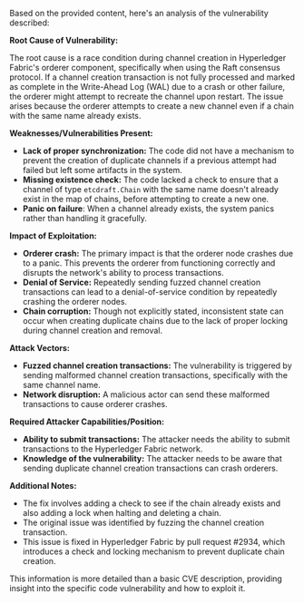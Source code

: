 Based on the provided content, here's an analysis of the vulnerability described:

**Root Cause of Vulnerability:**

The root cause is a race condition during channel creation in Hyperledger Fabric's orderer component, specifically when using the Raft consensus protocol. If a channel creation transaction is not fully processed and marked as complete in the Write-Ahead Log (WAL) due to a crash or other failure, the orderer might attempt to recreate the channel upon restart. The issue arises because the orderer attempts to create a new channel even if a chain with the same name already exists.

**Weaknesses/Vulnerabilities Present:**

*   **Lack of proper synchronization:** The code did not have a mechanism to prevent the creation of duplicate channels if a previous attempt had failed but left some artifacts in the system.
*   **Missing existence check:** The code lacked a check to ensure that a channel of type `etcdraft.Chain` with the same name doesn't already exist in the map of chains, before attempting to create a new one.
*   **Panic on failure**: When a channel already exists, the system panics rather than handling it gracefully.

**Impact of Exploitation:**

*   **Orderer crash:** The primary impact is that the orderer node crashes due to a panic. This prevents the orderer from functioning correctly and disrupts the network's ability to process transactions.
*   **Denial of Service:** Repeatedly sending fuzzed channel creation transactions can lead to a denial-of-service condition by repeatedly crashing the orderer nodes.
*   **Chain corruption:** Though not explicitly stated, inconsistent state can occur when creating duplicate chains due to the lack of proper locking during channel creation and removal.

**Attack Vectors:**

*   **Fuzzed channel creation transactions:** The vulnerability is triggered by sending malformed channel creation transactions, specifically with the same channel name.
*   **Network disruption:** A malicious actor can send these malformed transactions to cause orderer crashes.

**Required Attacker Capabilities/Position:**

*   **Ability to submit transactions:** The attacker needs the ability to submit transactions to the Hyperledger Fabric network.
*   **Knowledge of the vulnerability:** The attacker needs to be aware that sending duplicate channel creation transactions can crash orderers.

**Additional Notes:**

*   The fix involves adding a check to see if the chain already exists and also adding a lock when halting and deleting a chain.
*   The original issue was identified by fuzzing the channel creation transaction.
*   This issue is fixed in Hyperledger Fabric by pull request #2934, which introduces a check and locking mechanism to prevent duplicate chain creation.

This information is more detailed than a basic CVE description, providing insight into the specific code vulnerability and how to exploit it.